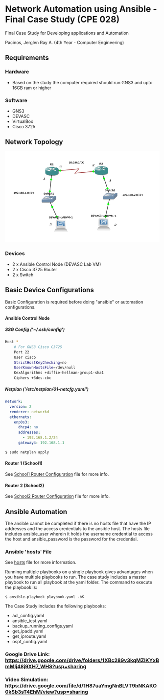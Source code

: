 # Network Automation using Ansible - Final Case Study (CPE 028)
Final Case Study for Developing applications and Automation

Pacinos, Jerglen Ray A. (4th Year - Computer Engineering)

## Requirements
### Hardware
* Based on the study the computer required should run GNS3 and upto 16GB ram or higher
### Software
* GNS3
* DEVASC
* VirtualBox
* Cisco 3725

## Network Topology
<img src="assets/Final - Topology.png">

### Devices
* 2 x Ansible Control Node (DEVASC Lab VM)
* 2 x Cisco 3725 Router
* 2 x Switch

## Basic Device Configurations
Basic Configuration is required before doing "ansible" or automation configurations.

#### Ansible Control Node
##### SSG Config ('~/.ssh/config')
```bash
Host *    
    # For GNS3 Cisco C3725
    Port 22
    User cisco
    StrictHostKeyChecking=no
    UserKnownHostsFile=/dev/null
    KexAlgorithms +diffie-hellman-group1-sha1
    Ciphers +3des-cbc
```
##### Netplan ('/etc/netplan/01-netcfg.yaml')
```yaml
network:
  version: 2
  renderer: networkd
  ethernets:
    enp0s3:
      dhcp4: no
      addresses:
        - 192.168.1.2/24
      gateway4: 192.168.1.1
```
```bash
$ sudo netplan apply
```
#### Router 1 (School1)
See [School1 Router Configuration](backups/show_run_school1.txt) file for more info.
#### Router 2 (School2)
See [School2 Router Configuration](backups/show_run_school2.txt) file for more info.
## Ansible Automation

The ansible cannot be completed if there is no hosts file that have the IP addresses and the access credentials to the ansible host. The hosts file includes ansible_user wherein it holds the username credential to access the host and ansible_password is the password for the credential. 

### Ansible 'hosts' File
See [hosts](hosts) file for more information.

Running multiple playbooks on a single playbook gives advantages when you have multiple playbooks to run. The case study includes a master playbook to run all playbook at the yaml folder. The command to execute the playbook is: 
```
$ ansible-playbook playbook.yaml -bK
```

The Case Study includes the following playbooks:
-	acl_config.yaml
-	ansible_test.yaml
-	backup_running_configs.yaml
-	get_ipadd.yaml
-	get_iproute.yaml
-	ospf_config.yaml

### Google Drive Link: https://drive.google.com/drive/folders/1XBc289y3kqMZIKYxBmMIj48j9XH7_WHS?usp=sharing
### Video Simulation: https://drive.google.com/file/d/1H87uaYmgNnBLVT9bNKAKO0kSb3sT4EhM/view?usp=sharing
